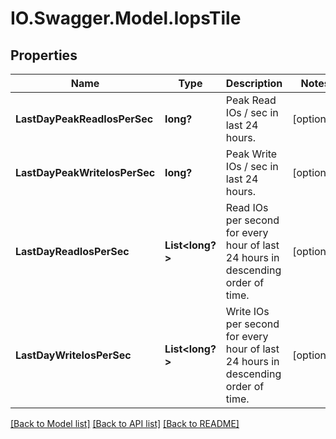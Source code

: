 # IO.Swagger.Model.IopsTile
## Properties

Name | Type | Description | Notes
------------ | ------------- | ------------- | -------------
**LastDayPeakReadIosPerSec** | **long?** | Peak Read IOs / sec in last 24 hours. | [optional] 
**LastDayPeakWriteIosPerSec** | **long?** | Peak Write IOs / sec in last 24 hours. | [optional] 
**LastDayReadIosPerSec** | **List&lt;long?&gt;** | Read IOs per second for every hour of last 24 hours in descending order of time. | [optional] 
**LastDayWriteIosPerSec** | **List&lt;long?&gt;** | Write IOs per second for every hour of last 24 hours in descending order of time. | [optional] 

[[Back to Model list]](../README.md#documentation-for-models) [[Back to API list]](../README.md#documentation-for-api-endpoints) [[Back to README]](../README.md)

